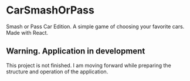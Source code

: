 # CarSmashOrPass
Smash or Pass Car Edition. A simple game of choosing your favorite cars. Made with React.

## Warning. Application in development

This project is not finished. I am moving forward while preparing the structure and operation of the application.
